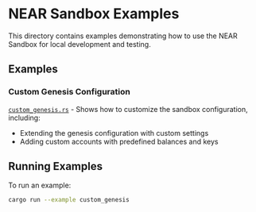 # NEAR Sandbox Examples

This directory contains examples demonstrating how to use the NEAR Sandbox for local development and testing.

## Examples

### Custom Genesis Configuration

[`custom_genesis.rs`](./custom_genesis.rs) - Shows how to customize the sandbox configuration, including:

- Extending the genesis configuration with custom settings
- Adding custom accounts with predefined balances and keys

## Running Examples

To run an example:

```bash
cargo run --example custom_genesis
```
